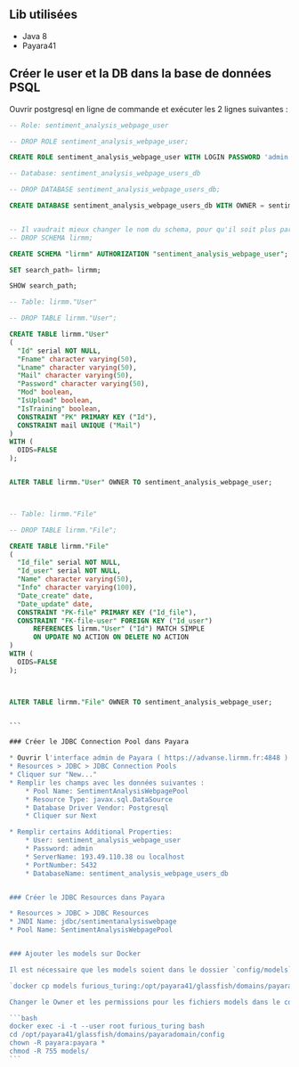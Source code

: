 
## Lib utilisées

* Java 8
* Payara41

## Créer le user et la DB dans la base de données PSQL

Ouvrir postgresql en ligne de commande et exécuter les 2 lignes suivantes :

````sql
-- Role: sentiment_analysis_webpage_user

-- DROP ROLE sentiment_analysis_webpage_user;

CREATE ROLE sentiment_analysis_webpage_user WITH LOGIN PASSWORD 'admin' NOSUPERUSER INHERIT NOCREATEDB NOCREATEROLE NOREPLICATION;

-- Database: sentiment_analysis_webpage_users_db

-- DROP DATABASE sentiment_analysis_webpage_users_db;

CREATE DATABASE sentiment_analysis_webpage_users_db WITH OWNER = sentiment_analysis_webpage_user ENCODING = 'UTF8' TABLESPACE = pg_default CONNECTION LIMIT = -1;


-- Il vaudrait mieux changer le nom du schema, pour qu'il soit plus parlant
-- DROP SCHEMA lirmm;

CREATE SCHEMA "lirmm" AUTHORIZATION "sentiment_analysis_webpage_user";

SET search_path= lirmm;

SHOW search_path;

-- Table: lirmm."User"

-- DROP TABLE lirmm."User";

CREATE TABLE lirmm."User"
(
  "Id" serial NOT NULL,
  "Fname" character varying(50),
  "Lname" character varying(50),
  "Mail" character varying(50),
  "Password" character varying(50),
  "Mod" boolean,
  "IsUpload" boolean,
  "IsTraining" boolean,
  CONSTRAINT "PK" PRIMARY KEY ("Id"),
  CONSTRAINT mail UNIQUE ("Mail")
)
WITH (
  OIDS=FALSE
);


ALTER TABLE lirmm."User" OWNER TO sentiment_analysis_webpage_user;



-- Table: lirmm."File"

-- DROP TABLE lirmm."File";

CREATE TABLE lirmm."File"
(
  "Id_file" serial NOT NULL,
  "Id_user" serial NOT NULL,
  "Name" character varying(50),
  "Info" character varying(100),
  "Date_create" date,
  "Date_update" date,
  CONSTRAINT "PK-file" PRIMARY KEY ("Id_file"),
  CONSTRAINT "FK-file-user" FOREIGN KEY ("Id_user")
      REFERENCES lirmm."User" ("Id") MATCH SIMPLE
      ON UPDATE NO ACTION ON DELETE NO ACTION
)
WITH (
  OIDS=FALSE
);



ALTER TABLE lirmm."File" OWNER TO sentiment_analysis_webpage_user;


```

### Créer le JDBC Connection Pool dans Payara

* Ouvrir l'interface admin de Payara ( https://advanse.lirmm.fr:4848 )
* Resources > JDBC > JDBC Connection Pools
* Cliquer sur "New..."
* Remplir les champs avec les données suivantes :
    * Pool Name: SentimentAnalysisWebpagePool
    * Resource Type: javax.sql.DataSource
    * Database Driver Vendor: Postgresql
    * Cliquer sur Next

* Remplir certains Additional Properties:
    * User: sentiment_analysis_webpage_user
    * Password: admin
    * ServerName: 193.49.110.38 ou localhost
    * PortNumber: 5432
    * DatabaseName: sentiment_analysis_webpage_users_db


### Créer le JDBC Resources dans Payara

* Resources > JDBC > JDBC Resources
* JNDI Name: jdbc/sentimentanalysiswebpage
* Pool Name: SentimentAnalysisWebpagePool


### Ajouter les models sur Docker

Il est nécessaire que les models soient dans le dossier `config/models` du domain utilisé dans Payara

`docker cp models furious_turing:/opt/payara41/glassfish/domains/payaradomain/config`

Changer le Owner et les permissions pour les fichiers models dans le container

```bash
docker exec -i -t --user root furious_turing bash
cd /opt/payara41/glassfish/domains/payaradomain/config
chown -R payara:payara *
chmod -R 755 models/
```
